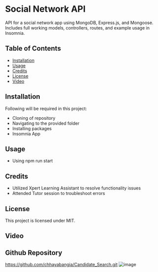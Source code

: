 # Social Network API

API for a social network app using MongoDB, Express.js, and Mongoose.
Includes full working models, controllers, routes, and example usage in Insomnia.

## Table of Contents
- [Installation](#installation)
- [Usage](#usage)
- [Credits](#credits)
- [License](#license)
- [Video](#Video)

## Installation
Following will be required in this project:

- Cloning of repository
- Navigating to the provided folder
- Installing packages 
- Insomnia App

## Usage
- Using npm run start
  
## Credits
- Utilized Xpert Learning Assistant to resolve functionality issues
- Attended Tutor session to troubleshoot errors

## License
This project is licensed under MIT.

## Video


## Github Repository
https://github.com/chhayabangia/Candidate_Search.git
![image](https://github.com/user-attachments/assets/c0ef000d-5fcb-4acd-8224-a688a2aab0ed)
